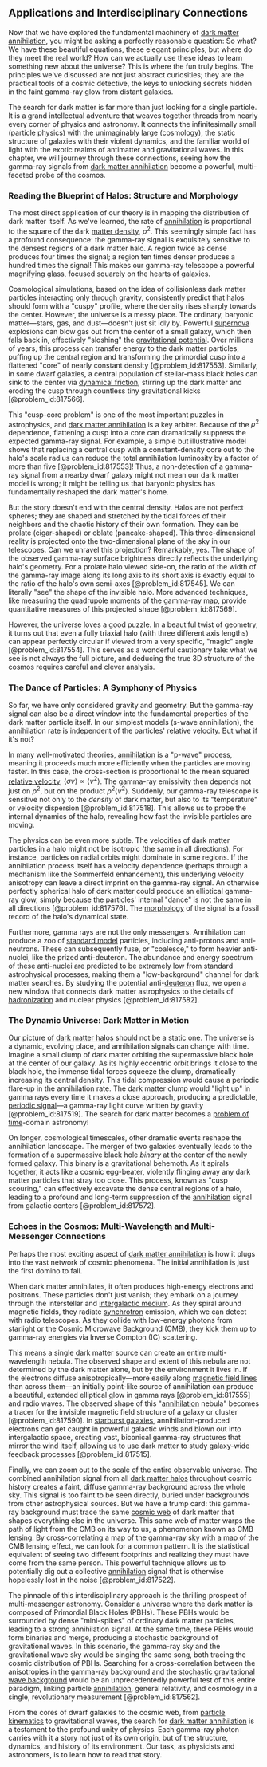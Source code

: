 ## Applications and Interdisciplinary Connections

Now that we have explored the fundamental machinery of [dark matter annihilation](@article_id:160956), you might be asking a perfectly reasonable question: So what? We have these beautiful equations, these elegant principles, but where do they meet the real world? How can we actually use these ideas to learn something new about the universe? This is where the fun truly begins. The principles we've discussed are not just abstract curiosities; they are the practical tools of a cosmic detective, the keys to unlocking secrets hidden in the faint gamma-ray glow from distant galaxies.

The search for dark matter is far more than just looking for a single particle. It is a grand intellectual adventure that weaves together threads from nearly every corner of physics and astronomy. It connects the infinitesimally small (particle physics) with the unimaginably large (cosmology), the static structure of galaxies with their violent dynamics, and the familiar world of light with the exotic realms of antimatter and gravitational waves. In this chapter, we will journey through these connections, seeing how the gamma-ray signals from [dark matter annihilation](@article_id:160956) become a powerful, multi-faceted probe of the cosmos.

### Reading the Blueprint of Halos: Structure and Morphology

The most direct application of our theory is in mapping the distribution of dark matter itself. As we've learned, the rate of [annihilation](@article_id:158870) is proportional to the square of the dark [matter density](@article_id:262549), $\rho^2$. This seemingly simple fact has a profound consequence: the gamma-ray signal is exquisitely sensitive to the densest regions of a dark matter halo. A region twice as dense produces four times the signal; a region ten times denser produces a hundred times the signal! This makes our gamma-ray telescope a powerful magnifying glass, focused squarely on the hearts of galaxies.

Cosmological simulations, based on the idea of collisionless dark matter particles interacting only through gravity, consistently predict that halos should form with a "cuspy" profile, where the density rises sharply towards the center. However, the universe is a messy place. The ordinary, baryonic matter—stars, gas, and dust—doesn't just sit idly by. Powerful [supernova](@article_id:158957) explosions can blow gas out from the center of a small galaxy, which then falls back in, effectively "sloshing" the [gravitational potential](@article_id:159884). Over millions of years, this process can transfer energy to the dark matter particles, puffing up the central region and transforming the primordial cusp into a flattened "core" of nearly constant density [@problem_id:817553]. Similarly, in some dwarf galaxies, a central population of stellar-mass black holes can sink to the center via [dynamical friction](@article_id:159122), stirring up the dark matter and eroding the cusp through countless tiny gravitational kicks [@problem_id:817566].

This "cusp-core problem" is one of the most important puzzles in astrophysics, and [dark matter annihilation](@article_id:160956) is a key arbiter. Because of the $\rho^2$ dependence, flattening a cusp into a core can dramatically suppress the expected gamma-ray signal. For example, a simple but illustrative model shows that replacing a central cusp with a constant-density core out to the halo's scale radius can reduce the total annihilation luminosity by a factor of more than five [@problem_id:817553]! Thus, a non-detection of a gamma-ray signal from a nearby dwarf galaxy might not mean our dark matter model is wrong; it might be telling us that baryonic physics has fundamentally reshaped the dark matter's home.

But the story doesn't end with the central density. Halos are not perfect spheres; they are shaped and stretched by the tidal forces of their neighbors and the chaotic history of their own formation. They can be prolate (cigar-shaped) or oblate (pancake-shaped). This three-dimensional reality is projected onto the two-dimensional plane of the sky in our telescopes. Can we unravel this projection? Remarkably, yes. The shape of the observed gamma-ray surface brightness directly reflects the underlying halo's geometry. For a prolate halo viewed side-on, the ratio of the width of the gamma-ray image along its long axis to its short axis is exactly equal to the ratio of the halo's own semi-axes [@problem_id:817545]. We can literally "see" the shape of the invisible halo. More advanced techniques, like measuring the quadrupole moments of the gamma-ray map, provide quantitative measures of this projected shape [@problem_id:817569].

However, the universe loves a good puzzle. In a beautiful twist of geometry, it turns out that even a fully triaxial halo (with three different axis lengths) can appear perfectly circular if viewed from a very specific, "magic" angle [@problem_id:817554]. This serves as a wonderful cautionary tale: what we see is not always the full picture, and deducing the true 3D structure of the cosmos requires careful and clever analysis.

### The Dance of Particles: A Symphony of Physics

So far, we have only considered gravity and geometry. But the gamma-ray signal can also be a direct window into the fundamental properties of the dark matter particle itself. In our simplest models (s-wave annihilation), the annihilation rate is independent of the particles' relative velocity. But what if it's not?

In many well-motivated theories, [annihilation](@article_id:158870) is a "p-wave" process, meaning it proceeds much more efficiently when the particles are moving faster. In this case, the cross-section is proportional to the mean squared [relative velocity](@article_id:177566), $\langle \sigma v \rangle \propto \langle v^2 \rangle$. The gamma-ray emissivity then depends not just on $\rho^2$, but on the product $\rho^2 \langle v^2 \rangle$. Suddenly, our gamma-ray telescope is sensitive not only to the *density* of dark matter, but also to its "temperature" or velocity dispersion [@problem_id:817518]. This allows us to probe the internal dynamics of the halo, revealing how fast the invisible particles are moving.

The physics can be even more subtle. The velocities of dark matter particles in a halo might not be isotropic (the same in all directions). For instance, particles on radial orbits might dominate in some regions. If the annihilation process itself has a velocity dependence (perhaps through a mechanism like the Sommerfeld enhancement), this underlying velocity anisotropy can leave a direct imprint on the gamma-ray signal. An otherwise perfectly spherical halo of dark matter could produce an elliptical gamma-ray glow, simply because the particles' internal "dance" is not the same in all directions [@problem_id:817576]. The [morphology](@article_id:272591) of the signal is a fossil record of the halo's dynamical state.

Furthermore, gamma rays are not the only messengers. Annihilation can produce a zoo of [standard model](@article_id:136930) particles, including anti-protons and anti-neutrons. These can subsequently fuse, or "coalesce," to form heavier anti-nuclei, like the prized anti-deuteron. The abundance and energy spectrum of these anti-nuclei are predicted to be extremely low from standard astrophysical processes, making them a "low-background" channel for dark matter searches. By studying the potential anti-[deuteron](@article_id:160908) flux, we open a new window that connects dark matter astrophysics to the details of [hadronization](@article_id:160692) and nuclear physics [@problem_id:817582].

### The Dynamic Universe: Dark Matter in Motion

Our picture of [dark matter halos](@article_id:147029) should not be a static one. The universe is a dynamic, evolving place, and annihilation signals can change with time. Imagine a small clump of dark matter orbiting the supermassive black hole at the center of our galaxy. As its highly eccentric orbit brings it close to the black hole, the immense tidal forces squeeze the clump, dramatically increasing its central density. This tidal compression would cause a periodic flare-up in the annihilation rate. The dark matter clump would "light up" in gamma rays every time it makes a close approach, producing a predictable, [periodic signal](@article_id:260522)—a gamma-ray light curve written by gravity [@problem_id:817519]. The search for dark matter becomes a [problem of time](@article_id:202331)-domain astronomy!

On longer, cosmological timescales, other dramatic events reshape the annihilation landscape. The merger of two galaxies eventually leads to the formation of a supermassive black hole *binary* at the center of the newly formed galaxy. This binary is a gravitational behemoth. As it spirals together, it acts like a cosmic egg-beater, violently flinging away any dark matter particles that stray too close. This process, known as "cusp scouring," can effectively excavate the dense central regions of a halo, leading to a profound and long-term suppression of the [annihilation](@article_id:158870) signal from galactic centers [@problem_id:817572].

### Echoes in the Cosmos: Multi-Wavelength and Multi-Messenger Connections

Perhaps the most exciting aspect of [dark matter annihilation](@article_id:160956) is how it plugs into the vast network of cosmic phenomena. The initial annihilation is just the first domino to fall.

When dark matter annihilates, it often produces high-energy electrons and positrons. These particles don't just vanish; they embark on a journey through the interstellar and [intergalactic medium](@article_id:157148). As they spiral around magnetic fields, they radiate [synchrotron](@article_id:172433) emission, which we can detect with radio telescopes. As they collide with low-energy photons from starlight or the Cosmic Microwave Background (CMB), they kick them up to gamma-ray energies via Inverse Compton (IC) scattering.

This means a single dark matter source can create an entire multi-wavelength nebula. The observed shape and extent of this nebula are not determined by the dark matter alone, but by the environment it lives in. If the electrons diffuse anisotropically—more easily along [magnetic field lines](@article_id:267798) than across them—an initially point-like source of annihilation can produce a beautiful, extended elliptical glow in gamma rays [@problem_id:817555] and radio waves. The observed shape of this "[annihilation](@article_id:158870) nebula" becomes a tracer for the invisible magnetic field structure of a galaxy or cluster [@problem_id:817590]. In [starburst galaxies](@article_id:158644), annihilation-produced electrons can get caught in powerful galactic winds and blown out into intergalactic space, creating vast, biconical gamma-ray structures that mirror the wind itself, allowing us to use dark matter to study galaxy-wide feedback processes [@problem_id:817515].

Finally, we can zoom out to the scale of the entire observable universe. The combined annihilation signal from all [dark matter halos](@article_id:147029) throughout cosmic history creates a faint, diffuse gamma-ray background across the whole sky. This signal is too faint to be seen directly, buried under backgrounds from other astrophysical sources. But we have a trump card: this gamma-ray background must trace the same [cosmic web](@article_id:161548) of dark matter that shapes everything else in the universe. This same web of matter warps the path of light from the CMB on its way to us, a phenomenon known as CMB lensing. By cross-correlating a map of the gamma-ray sky with a map of the CMB lensing effect, we can look for a common pattern. It is the statistical equivalent of seeing two different footprints and realizing they must have come from the same person. This powerful technique allows us to potentially dig out a collective [annihilation](@article_id:158870) signal that is otherwise hopelessly lost in the noise [@problem_id:817522].

The pinnacle of this interdisciplinary approach is the thrilling prospect of multi-messenger astronomy. Consider a universe where the dark matter is composed of Primordial Black Holes (PBHs). These PBHs would be surrounded by dense "mini-spikes" of ordinary dark matter particles, leading to a strong annihilation signal. At the same time, these PBHs would form binaries and merge, producing a stochastic background of gravitational waves. In this scenario, the gamma-ray sky and the gravitational wave sky would be singing the same song, both tracing the cosmic distribution of PBHs. Searching for a cross-correlation between the anisotropies in the gamma-ray background and the [stochastic gravitational wave background](@article_id:190133) would be an unprecedentedly powerful test of this entire paradigm, linking particle [annihilation](@article_id:158870), general relativity, and cosmology in a single, revolutionary measurement [@problem_id:817562].

From the cores of dwarf galaxies to the cosmic web, from [particle kinematics](@article_id:159185) to gravitational waves, the search for [dark matter annihilation](@article_id:160956) is a testament to the profound unity of physics. Each gamma-ray photon carries with it a story not just of its own origin, but of the structure, dynamics, and history of its environment. Our task, as physicists and astronomers, is to learn how to read that story.